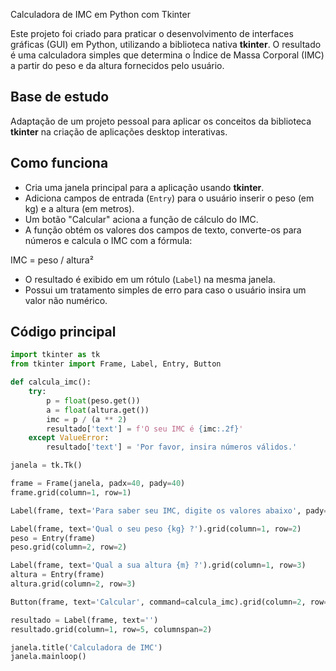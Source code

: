  Calculadora de IMC em Python com Tkinter

Este projeto foi criado para praticar o desenvolvimento de interfaces gráficas (GUI) em Python, utilizando a biblioteca nativa **tkinter**. O resultado é uma calculadora simples que determina o Índice de Massa Corporal (IMC) a partir do peso e da altura fornecidos pelo usuário.

## Base de estudo

Adaptação de um projeto pessoal para aplicar os conceitos da biblioteca **tkinter** na criação de aplicações desktop interativas.

## Como funciona

- Cria uma janela principal para a aplicação usando **tkinter**.
- Adiciona campos de entrada (`Entry`) para o usuário inserir o peso (em kg) e a altura (em metros).
- Um botão "Calcular" aciona a função de cálculo do IMC.
- A função obtém os valores dos campos de texto, converte-os para números e calcula o IMC com a fórmula:  
  
IMC = peso / altura²
 
- O resultado é exibido em um rótulo (`Label`) na mesma janela.
- Possui um tratamento simples de erro para caso o usuário insira um valor não numérico.

## Código principal

```python
import tkinter as tk
from tkinter import Frame, Label, Entry, Button

def calcula_imc():
    try:
        p = float(peso.get())
        a = float(altura.get())
        imc = p / (a ** 2)
        resultado['text'] = f'O seu IMC é {imc:.2f}'
    except ValueError:
        resultado['text'] = 'Por favor, insira números válidos.'

janela = tk.Tk()

frame = Frame(janela, padx=40, pady=40)
frame.grid(column=1, row=1)

Label(frame, text='Para saber seu IMC, digite os valores abaixo', pady=40).grid(column=1, row=1, columnspan=2)

Label(frame, text='Qual o seu peso {kg} ?').grid(column=1, row=2)
peso = Entry(frame)
peso.grid(column=2, row=2)

Label(frame, text='Qual a sua altura {m} ?').grid(column=1, row=3)
altura = Entry(frame)
altura.grid(column=2, row=3)

Button(frame, text='Calcular', command=calcula_imc).grid(column=2, row=4)

resultado = Label(frame, text='')
resultado.grid(column=1, row=5, columnspan=2)

janela.title('Calculadora de IMC')
janela.mainloop()
